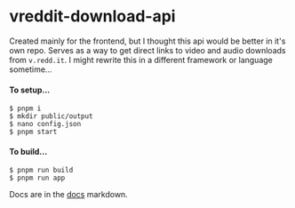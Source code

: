 # vreddit-download-api

Created mainly for the frontend, but I thought this api would be better in it's own repo. Serves as a way to get direct links to video and audio downloads from `v.redd.it`. I might rewrite this in a different framework or language sometime...

#### To setup...
```
$ pnpm i
$ mkdir public/output
$ nano config.json
$ pnpm start
```

#### To build...
```
$ pnpm run build
$ pnpm run app
```

Docs are in the [docs](https://github.com/CyanPiano/vreddit-download-api/blob/main/DOCS.md) markdown.